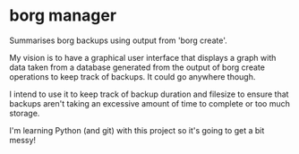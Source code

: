 # borg manager
Summarises borg backups using output from 'borg create'.

My vision is to have a graphical user interface that displays a graph with data taken from a database generated from the output of borg create operations to keep track of backups. It could go anywhere though.

I intend to use it to keep track of backup duration and filesize to ensure that backups aren't taking an excessive amount of time to complete or too much storage.

I'm learning Python (and git) with this project so it's going to get a bit messy!
